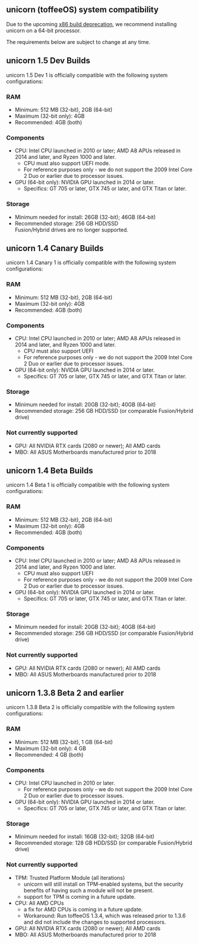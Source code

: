## unicorn (toffeeOS) system compatibility
Due to the upcoming [x86 build deprecation](https://github.com/onetwentyfour/unicorndocs/blob/main/x86-build-support.md), we recommend installing unicorn on a 64-bit processor. 

The requirements below are subject to change at any time.

## unicorn 1.5 Dev Builds
unicorn 1.5 Dev 1 is officially compatible with the following system configurations:

### RAM
- Minimum: 512 MB (32-bit), 2GB (64-bit)
- Maximum (32-bit only): 4GB
- Recommended: 4GB (both)

### Components
- CPU: Intel CPU launched in 2010 or later; AMD A8 APUs released in 2014 and later, and Ryzen 1000 and later.
  - CPU must also support UEFI mode.
  - For reference purposes only - we do not support the 2009 Intel Core 2 Duo or earlier due to processor issues.
- GPU (64-bit only): NVIDIA GPU launched in 2014 or later.
  - Specifics: GT 705 or later, GTX 745 or later, and GTX Titan or later. 

### Storage
- Minimum needed for install: 26GB (32-bit); 46GB (64-bit)
- Recommended storage: 256 GB HDD/SSD  
Fusion/Hybrid drives are no longer supported.

## unicorn 1.4 Canary Builds
unicorn 1.4 Canary 1 is officially compatible with the following system configurations:

### RAM
- Minimum: 512 MB (32-bit), 2GB (64-bit)
- Maximum (32-bit only): 4GB
- Recommended: 4GB (both)

### Components
- CPU: Intel CPU launched in 2010 or later; AMD A8 APUs released in 2014 and later, and Ryzen 1000 and later.
  - CPU must also support UEFI
  - For reference purposes only - we do not support the 2009 Intel Core 2 Duo or earlier due to processor issues.
- GPU (64-bit only): NVIDIA GPU launched in 2014 or later.
  - Specifics: GT 705 or later, GTX 745 or later, and GTX Titan or later. 

### Storage
- Minimum needed for install: 20GB (32-bit); 40GB (64-bit)
- Recommended storage: 256 GB HDD/SSD (or comparable Fusion/Hybrid drive)

### Not currently supported
- GPU: All NVIDIA RTX cards (2080 or newer); All AMD cards
- MBO: All ASUS Motherboards manufactured prior to 2018

## unicorn 1.4 Beta Builds
unicorn 1.4 Beta 1 is officially compatible with the following system configurations:

### RAM
- Minimum: 512 MB (32-bit), 2GB (64-bit)
- Maximum (32-bit only): 4GB
- Recommended: 4GB (both)

### Components
- CPU: Intel CPU launched in 2010 or later; AMD A8 APUs released in 2014 and later, and Ryzen 1000 and later.
  - CPU must also support UEFI
  - For reference purposes only - we do not support the 2009 Intel Core 2 Duo or earlier due to processor issues.
- GPU (64-bit only): NVIDIA GPU launched in 2014 or later.
  - Specifics: GT 705 or later, GTX 745 or later, and GTX Titan or later. 

### Storage
- Minimum needed for install: 20GB (32-bit); 40GB (64-bit)
- Recommended storage: 256 GB HDD/SSD (or comparable Fusion/Hybrid drive)

### Not currently supported
- GPU: All NVIDIA RTX cards (2080 or newer); All AMD cards
- MBO: All ASUS Motherboards manufactured prior to 2018

## unicorn 1.3.8 Beta 2 and earlier
unicorn 1.3.8 Beta 2 is officially compatible with the following system configurations:

### RAM
- Minimum: 512 MB (32-bit), 1 GB (64-bit)
- Maximum (32-bit only): 4 GB
- Recommended: 4 GB (both)

### Components
- CPU: Intel CPU launched in 2010 or later.
  - For reference purposes only - we do not support the 2009 Intel Core 2 Duo or earlier due to processor issues.
- GPU (64-bit only): NVIDIA GPU launched in 2014 or later.
  - Specifics: GT 705 or later, GTX 745 or later, and GTX Titan or later. 

### Storage
- Minimum needed for install: 16GB (32-bit); 32GB (64-bit)
- Recommended storage: 128 GB HDD/SSD (or comparable Fusion/Hybrid drive)

### Not currently supported
- TPM: Trusted Platform Module (all iterations)
  - unicorn will still install on TPM-enabled systems, but the security benefits of having such a module will not be present.
  - support for TPM is coming in a future update.
- CPU: All AMD CPUs
  - a fix for AMD CPUs is coming in a future update.
  - Workaround: Run toffeeOS 1.3.4, which was released prior to 1.3.6 and did not include the changes to supported processors.
- GPU: All NVIDIA RTX cards (2080 or newer); All AMD cards
- MBO: All ASUS Motherboards manufactured prior to 2018
